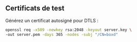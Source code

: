 ## Certificats de test

Générez un certificat autosigné pour DTLS :
```bash
openssl req -x509 -newkey rsa:2048 -keyout server.key \
-out server.pem -days 365 -nodes -subj "/CN=boxd"
